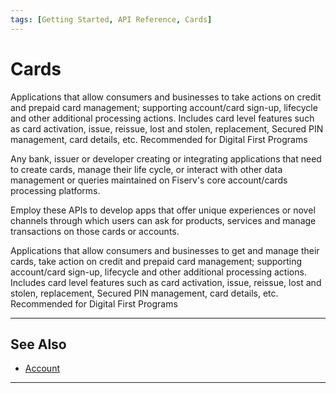 ```yaml
---
tags: [Getting Started, API Reference, Cards]
---
```


# Cards


Applications that allow consumers and businesses to take actions on credit and prepaid card management; supporting account/card sign-up,  lifecycle and other additional processing actions. Includes card level features such as card activation, issue, reissue, lost and stolen, replacement, Secured PIN management, card details, etc.
Recommended for Digital First Programs

<!--
type: tab
titles: Who is it for, How is it used, Potential uses
-->

Any bank, issuer or developer creating or integrating applications that need to create cards, manage their life cycle, or interact with other data management or queries maintained on Fiserv's core account/cards processing platforms.

<!--
type: tab
-->

Employ these APIs to develop apps that offer unique experiences or novel channels through which users can ask for products, services and manage transactions on those cards or accounts.

<!--
type: tab
-->

Applications that allow consumers and businesses to get and manage their cards, take action on credit and prepaid card management; supporting account/card sign-up,  lifecycle and other additional processing actions. Includes card level features such as card activation, issue, reissue, lost and stolen, replacement, Secured PIN management, card details, etc. Recommended for Digital First Programs

<!-- type: tab-end -->

---

## See Also

- [Account](?path=docs/api-reference/1-account.md)

---
